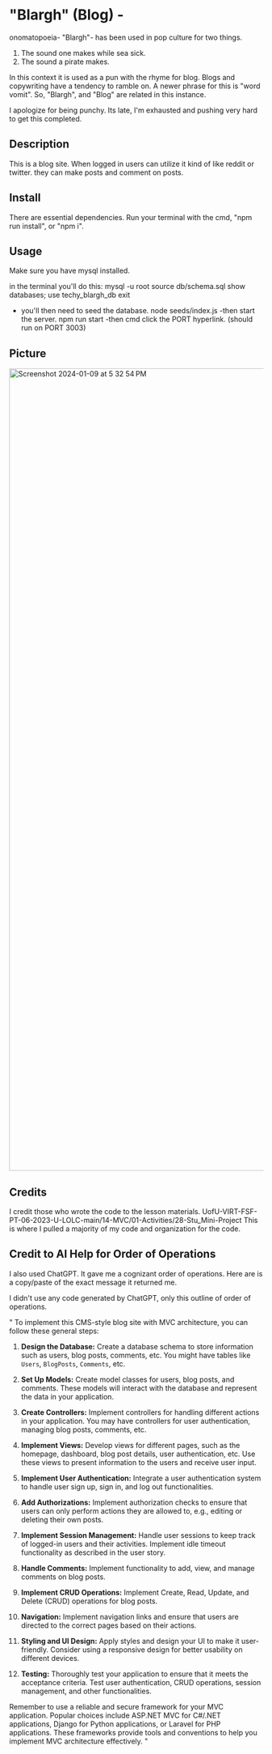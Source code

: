 # "Blargh" (Blog) -
onomatopoeia- "Blargh"- has been used in pop culture for two things.
1. The sound one makes while sea sick. 
2. The sound a pirate makes. 

In this context it is used as a pun with the rhyme for blog. 
Blogs and copywriting have a tendency to ramble on. A newer phrase for this is "word vomit". So, "Blargh", and "Blog" are related in this instance. 

I apologize for being punchy. Its late, I'm exhausted and pushing very hard to get this completed. 

## Description
This is a blog site. When logged in users can utilize it kind of like reddit or twitter. they can make posts and comment on posts. 

## Install
There are essential dependencies. Run your terminal with the cmd, "npm run install", or "npm i".


## Usage
Make sure you have mysql installed.

in the terminal you'll do this:
mysql -u root
source db/schema.sql
show databases;
use techy_blargh_db
exit
- you'll then need to seed the database.
node seeds/index.js
-then start the server.
npm run start
-then cmd click the PORT hyperlink. (should run on PORT 3003)

## Picture
<img width="1586" alt="Screenshot 2024-01-09 at 5 32 54 PM" src="https://github.com/NikWhit/Blargh/assets/135679785/dbbfd75b-2121-4a2a-b796-eeeac43a4163">


## Credits
I credit those who wrote the code to the lesson materials. 
UofU-VIRT-FSF-PT-06-2023-U-LOLC-main/14-MVC/01-Activities/28-Stu_Mini-Project
    This is where I pulled a majority of my code and organization for the code. 


## Credit to AI Help for Order of Operations
I also used ChatGPT. It gave me a cognizant order of operations. Here are is a copy/paste of the exact message it returned me. 

I didn't use any code generated by ChatGPT, only this outline of order of operations. 
  
"
To implement this CMS-style blog site with MVC architecture, you can follow these general steps:

1. **Design the Database:**
   Create a database schema to store information such as users, blog posts, comments, etc. You might have tables like `Users`, `BlogPosts`, `Comments`, etc.

2. **Set Up Models:**
   Create model classes for users, blog posts, and comments. These models will interact with the database and represent the data in your application.

3. **Create Controllers:**
   Implement controllers for handling different actions in your application. You may have controllers for user authentication, managing blog posts, comments, etc.

4. **Implement Views:**
   Develop views for different pages, such as the homepage, dashboard, blog post details, user authentication, etc. Use these views to present information to the users and receive user input.

5. **Implement User Authentication:**
   Integrate a user authentication system to handle user sign up, sign in, and log out functionalities.

6. **Add Authorizations:**
   Implement authorization checks to ensure that users can only perform actions they are allowed to, e.g., editing or deleting their own posts.

7. **Implement Session Management:**
   Handle user sessions to keep track of logged-in users and their activities. Implement idle timeout functionality as described in the user story.

8. **Handle Comments:**
   Implement functionality to add, view, and manage comments on blog posts.

9. **Implement CRUD Operations:**
   Implement Create, Read, Update, and Delete (CRUD) operations for blog posts.

10. **Navigation:**
    Implement navigation links and ensure that users are directed to the correct pages based on their actions.

11. **Styling and UI Design:**
    Apply styles and design your UI to make it user-friendly. Consider using a responsive design for better usability on different devices.

12. **Testing:**
    Thoroughly test your application to ensure that it meets the acceptance criteria. Test user authentication, CRUD operations, session management, and other functionalities.

Remember to use a reliable and secure framework for your MVC application. Popular choices include ASP.NET MVC for C#/.NET applications, Django for Python applications, or Laravel for PHP applications. These frameworks provide tools and conventions to help you implement MVC architecture effectively.
"




